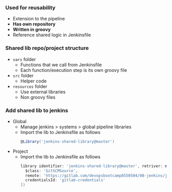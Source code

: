 ### Used for reusability

- Extension to the pipeline
- **Has own repository**
- **Written in groovy**
- Reference shared logic in Jenkinsfile

### Shared lib repo/project structure

- `vars` folder
  - Functions that we call from Jenkinsfile
  - Each function/execution step is its own groovy file
- `src` folder
  - Helper code
- `resources` folder
  - Use external libraries
  - Non groovy files

### Add shared lib to jenkins
- Global
  - Manage jenkins > systems > global pipeline libraries
  - Import the lib to Jenkinsfile as follows
    ```groovy
    @Library('jenkins-shared-library@master')
    ```
- Project
  - Import the lib to Jenkinsfile as follows
    ```groovy
    library identifier: 'jenkins-shared-library@master', retriver: modernSCM([
      $class: 'GitSCMSource',
      remote: 'https://gitlab.com/devopsbootcamp8550504/08-jenkins/jenkins-shared-library.git',
      credentialsId: 'gitlab-credentials'
    ])
    ```
